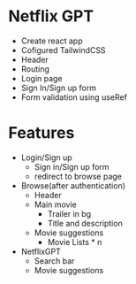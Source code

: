 # Netflix GPT

- Create react app
- Cofigured TailwindCSS
- Header
- Routing
- Login page
- Sign In/Sign up form
- Form validation using useRef

# Features

- Login/Sign up
  - Sign in/Sign up form
  - redirect to browse page
- Browse(after authentication)
  - Header
  - Main movie
    - Trailer in bg
    - Title and description
  - Movie suggestions
    - Movie Lists \* n
- NetflixGPT
  - Search bar
  - Movie suggestions
